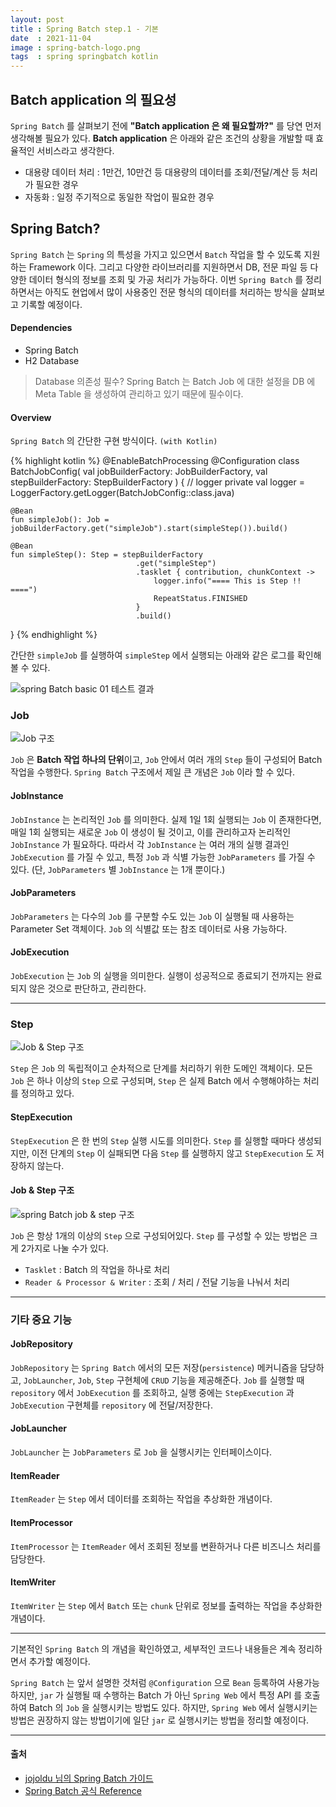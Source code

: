 ```yaml
---
layout: post
title : Spring Batch step.1 - 기본
date  : 2021-11-04
image : spring-batch-logo.png
tags  : spring springbatch kotlin
---
```


## Batch application 의 필요성
`Spring Batch` 를 살펴보기 전에 **"Batch application 은 왜 필요할까?"** 를 당연 먼저 생각해볼 필요가 있다.
**Batch application** 은 아래와 같은 조건의 상황을 개발할 때 효율적인 서비스라고 생각한다.

- 대용량 데이터 처리 : 1만건, 10만건 등 대용량의 데이터를 조회/전달/계산 등 처리가 필요한 경우
- 자동화 : 일정 주기적으로 동일한 작업이 필요한 경우

## Spring Batch?
`Spring Batch` 는 `Spring` 의 특성을 가지고 있으면서 `Batch` 작업을 할 수 있도록 지원하는 Framework 이다. 그리고 다양한 라이브러리를 지원하면서 DB, 전문 파일 등 다양한 데이터 형식의 정보를 조회 및 가공 처리가 가능하다.
이번 `Spring Batch` 를 정리하면서는 아직도 현업에서 많이 사용중인 전문 형식의 데이터를 처리하는 방식을 살펴보고 기록할 예정이다.

#### Dependencies
- Spring Batch
- H2 Database

> Database 의존성 필수? Spring Batch 는 Batch Job 에 대한 설정을 DB 에 Meta Table 을 생성하여 관리하고 있기 때문에 필수이다.

#### Overview
`Spring Batch` 의 간단한 구현 방식이다. `(with Kotlin)`

{% highlight kotlin %}
@EnableBatchProcessing
@Configuration
class BatchJobConfig(
    val jobBuilderFactory: JobBuilderFactory,
    val stepBuilderFactory: StepBuilderFactory
) {
    // logger
    private val logger = LoggerFactory.getLogger(BatchJobConfig::class.java)

    @Bean
    fun simpleJob(): Job = jobBuilderFactory.get("simpleJob").start(simpleStep()).build()

    @Bean
    fun simpleStep(): Step = stepBuilderFactory
                                .get("simpleStep")
                                .tasklet { contribution, chunkContext ->
                                    logger.info("==== This is Step !! ====")
                                    RepeatStatus.FINISHED
                                }
                                .build()
}
{% endhighlight %}

간단한 `simpleJob` 를 실행하여 `simpleStep` 에서 실행되는 아래와 같은 로그를 확인해볼 수 있다.

![spring Batch basic 01 테스트 결과](/images/spring-batch-basic-01.png)

### Job
![Job 구조](/images/job-hierarchy.png)

`Job` 은 **Batch 작업 하나의 단위**이고, `Job` 안에서 여러 개의 `Step` 들이 구성되어 Batch 작업을 수행한다. `Spring Batch` 구조에서 제일 큰 개념은 `Job` 이라 할 수 있다.

#### JobInstance
`JobInstance` 는 논리적인 `Job` 를 의미한다. 실제 1일 1회 실행되는 `Job` 이 존재한다면, 매일 1회 실행되는 새로운 `Job` 이 생성이 될 것이고, 이를 관리하고자 논리적인 `JobInstance` 가 필요하다.
따라서 각 `JobInstance` 는 여러 개의 실행 결과인 `JobExecution` 를 가질 수 있고, 특정 `Job` 과 식별 가능한 `JobParameters` 를 가질 수 있다. (단, `JobParameters` 별 `JobInstance` 는 1개 뿐이다.)

#### JobParameters
`JobParameters` 는 다수의 `Job` 를 구분할 수도 있는 `Job` 이 실행될 때 사용하는 Parameter Set 객체이다. `Job` 의 식별값 또는 참조 데이터로 사용 가능하다.

#### JobExecution
`JobExecution` 는 `Job` 의 실행을 의미한다. 실행이 성공적으로 종료되기 전까지는 완료되지 않은 것으로 판단하고, 관리한다.

---

### Step
![Job & Step 구조](/images/job-hierarchy-with-steps.png)

`Step` 은 `Job` 의 독립적이고 순차적으로 단계를 처리하기 위한 도메인 객체이다. 모든 `Job` 은 하나 이상의 `Step` 으로 구성되며, `Step` 은 실제 Batch 에서 수행해야하는 처리를 정의하고 있다.

#### StepExecution
`StepExecution` 은 한 번의 `Step` 실행 시도를 의미한다. `Step` 를 실행할 때마다 생성되지만, 이전 단계의 `Step` 이 실패되면 다음 `Step` 를 실행하지 않고 `StepExecution` 도 저장하지 않는다.

#### Job & Step 구조
![spring Batch job & step 구조](/images/spring-batch-job-step.png)

`Job` 은 항상 1개의 이상의 `Step` 으로 구성되어있다.
`Step` 를 구성할 수 있는 방법은 크게 2가지로 나눌 수가 있다.
- `Tasklet` : Batch 의 작업을 하나로 처리
- `Reader & Processor & Writer` : 조회 / 처리 / 전달 기능을 나눠서 처리

---

### 기타 중요 기능
#### JobRepository
`JobRepository` 는 `Spring Batch` 에서의 모든 저장(`persistence`) 메커니즘을 담당하고, `JobLauncher`, `Job`, `Step` 구현체에 `CRUD` 기능을 제공해준다.
`Job` 를 실행할 때 `repository` 에서 `JobExecution` 를 조회하고, 실행 중에는 `StepExecution` 과 `JobExecution` 구현체를 `repository` 에 전달/저장한다.

#### JobLauncher
`JobLauncher` 는 `JobParameters` 로 `Job` 을 실행시키는 인터페이스이다.

#### ItemReader
`ItemReader` 는 `Step` 에서 데이터를 조회하는 작업을 추상화한 개념이다.

#### ItemProcessor
`ItemProcessor` 는 `ItemReader` 에서 조회된 정보를 변환하거나 다른 비즈니스 처리를 담당한다.

#### ItemWriter
`ItemWriter` 는 `Step` 에서 `Batch` 또는 `chunk` 단위로 정보를 출력하는 작업을 추상화한 개념이다.

---

기본적인 `Spring Batch` 의 개념을 확인하였고, 세부적인 코드나 내용들은 계속 정리하면서 추가할 예정이다.

`Spring Batch` 는 앞서 설명한 것처럼 `@Configuration` 으로 `Bean` 등록하여 사용가능하지만, `jar` 가 실행될 때 수행하는 Batch 가 아닌 `Spring Web` 에서 특정 API 를 호출하여 Batch 의 `Job` 을 실행시키는 방법도 있다.
하지만, `Spring Web` 에서 실행시키는 방법은 권장하지 않는 방법이기에 일단 `jar` 로 실행시키는 방법을 정리할 예정이다.

---

#### 출처
- [jojoldu 님의 Spring Batch 가이드](https://jojoldu.tistory.com/324?category=902551)
- [Spring Batch 공식 Reference](https://docs.spring.io/spring-batch/docs/4.2.x/reference/html/index-single.html#spring-batch-intro)
